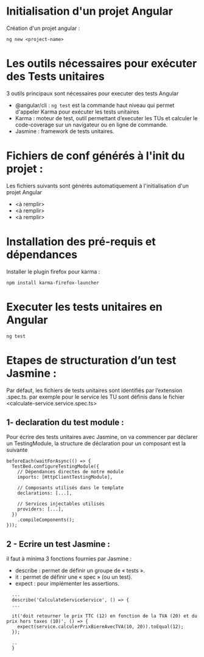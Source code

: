 # Initialisation d'un projet Angular

Création d'un projet angular : 

```
ng new <project-name>
```

# Les outils nécessaires pour exécuter des Tests unitaires 

3 outils principaux sont nécessaires pour executer des tests Angular

* @angular/cli : `ng test` est la commande haut niveau qui permet d'appeler Karma pour exécuter les tests unitaires
* Karma : moteur de test, outil permettant d’executer les TUs et calculer le code-coverage sur un navigateur ou en ligne de commande.
* Jasmine : framework de tests unitaires.

# Fichiers de conf générés à l'init du projet :

Les fichiers suivants sont générés automatiquement à l'initialisation d'un projet Angular

* <à remplir>
* <à remplir>
* <à remplir>

# Installation des pré-requis et dépendances 

Installer le plugin firefox pour karma :

```
npm install karma-firefox-launcher
```
    
# Executer les tests unitaires en Angular 

`ng test`

# Etapes de structuration d’un test Jasmine :

Par défaut, les fichiers de tests unitaires sont identifiés par l’extension .spec.ts.
par exemple pour le service <calculateService> les TU sont définis dans le fichier <calculate-service.service.spec.ts> 

## 1- declaration du test module :
  
Pour écrire des tests unitaires avec Jasmine, on va commencer par déclarer un TestingModule, la structure de déclaration pour un composant est la suivante

```
beforeEach(waitForAsync(() => {
  TestBed.configureTestingModule({
    // Dépendances directes de notre module
    imports: [HttpClientTestingModule],

    // Composants utilisés dans le template
    declarations: [...],

    // Services injectables utilisés
    providers: [...],
  })
    .compileComponents();
}));
```
  
## 2 - Ecrire un test Jasmine :

il faut à minima 3 fonctions fournies par Jasmine :
* describe : permet de définir un groupe de « tests ».
* it : permet de définir une « spec » (ou un test).
* expect : pour implémenter les assertions.
```
  ...
  describe('CalculateServiceService', () => {
  ...
  
  it('doit retourner le prix TTC (12) en fonction de la TVA (20) et du prix hors taxes (10)', () => {
    expect(service.calculerPrixBiereAvecTVA(10, 20)).toEqual(12);
  });
  
  ..
  }
```
